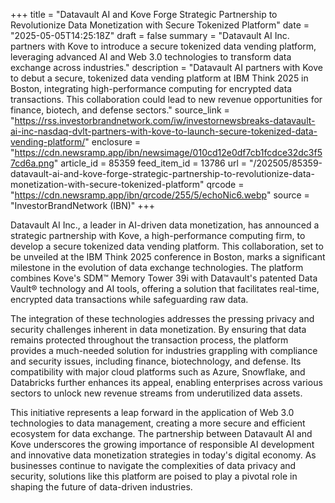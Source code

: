 +++
title = "Datavault AI and Kove Forge Strategic Partnership to Revolutionize Data Monetization with Secure Tokenized Platform"
date = "2025-05-05T14:25:18Z"
draft = false
summary = "Datavault AI Inc. partners with Kove to introduce a secure tokenized data vending platform, leveraging advanced AI and Web 3.0 technologies to transform data exchange across industries."
description = "Datavault AI partners with Kove to debut a secure, tokenized data vending platform at IBM Think 2025 in Boston, integrating high-performance computing for encrypted data transactions. This collaboration could lead to new revenue opportunities for finance, biotech, and defense sectors."
source_link = "https://rss.investorbrandnetwork.com/iw/investornewsbreaks-datavault-ai-inc-nasdaq-dvlt-partners-with-kove-to-launch-secure-tokenized-data-vending-platform/"
enclosure = "https://cdn.newsramp.app/ibn/newsimage/010cd12e0df7cb1fcdce32dc3f57cd6a.png"
article_id = 85359
feed_item_id = 13786
url = "/202505/85359-datavault-ai-and-kove-forge-strategic-partnership-to-revolutionize-data-monetization-with-secure-tokenized-platform"
qrcode = "https://cdn.newsramp.app/ibn/qrcode/255/5/echoNic6.webp"
source = "InvestorBrandNetwork (IBN)"
+++

<p>Datavault AI Inc., a leader in AI-driven data monetization, has announced a strategic partnership with Kove, a high-performance computing firm, to develop a secure tokenized data vending platform. This collaboration, set to be unveiled at the IBM Think 2025 conference in Boston, marks a significant milestone in the evolution of data exchange technologies. The platform combines Kove's SDM™ Memory Tower 39i with Datavault's patented Data Vault® technology and AI tools, offering a solution that facilitates real-time, encrypted data transactions while safeguarding raw data.</p><p>The integration of these technologies addresses the pressing privacy and security challenges inherent in data monetization. By ensuring that data remains protected throughout the transaction process, the platform provides a much-needed solution for industries grappling with compliance and security issues, including finance, biotechnology, and defense. Its compatibility with major cloud platforms such as Azure, Snowflake, and Databricks further enhances its appeal, enabling enterprises across various sectors to unlock new revenue streams from underutilized data assets.</p><p>This initiative represents a leap forward in the application of Web 3.0 technologies to data management, creating a more secure and efficient ecosystem for data exchange. The partnership between Datavault AI and Kove underscores the growing importance of responsible AI development and innovative data monetization strategies in today's digital economy. As businesses continue to navigate the complexities of data privacy and security, solutions like this platform are poised to play a pivotal role in shaping the future of data-driven industries.</p>